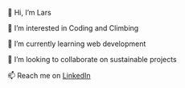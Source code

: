 👋 Hi, I’m Lars

👀 I’m interested in Coding and Climbing

🌱 I’m currently learning web development

💞️ I’m looking to collaborate on sustainable projects

📫 Reach me on [LinkedIn](www.linkedin.com/in/lars-tuerke)

<!---
larstrk/larstrk is a ✨ special ✨ repository because its `README.md` (this file) appears on your GitHub profile.
You can click the Preview link to take a look at your changes.
--->
